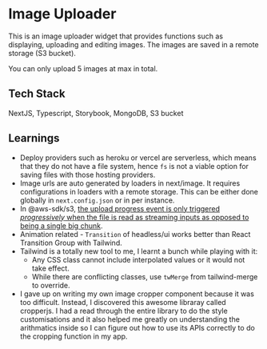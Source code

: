 # Image Uploader

This is an image uploader widget that provides functions such as displaying, uploading and editing images. The images are saved in a remote storage (S3 bucket).

You can only upload 5 images at max in total.

## Tech Stack

NextJS, Typescript, Storybook, MongoDB, S3 bucket

## Learnings

- Deploy providers such as heroku or vercel are serverless, which means that they do not have a file system, hence `fs` is not a viable option for saving files with those hosting providers.
- Image urls are auto generated by loaders in next/image. It requires configurations in loaders with a remote storage. This can be either done globally in `next.config.json` or in per instance.
- In @aws-sdk/s3, [the upload progress event is only triggered _progressively_ when the file is read as streaming inputs as opposed to being a single big chunk](https://github.com/aws/aws-sdk-js/issues/1945#issuecomment-367936328).
- Animation related - `Transition` of headless/ui works better than React Transition Group with Tailwind.
- Tailwind is a totally new tool to me, I learnt a bunch while playing with it:
  - Any CSS class cannot include interpolated values or it would not take effect.
  - While there are conflicting classes, use `twMerge` from tailwind-merge to override.
- I gave up on writing my own image cropper component because it was too difficult. Instead, I discovered this awesome libraray called cropperjs. I had a read through the entire library to do the style customisations and it also helped me greatly on understanding the arithmatics inside so I can figure out how to use its APIs correctly to do the cropping function in my app.
